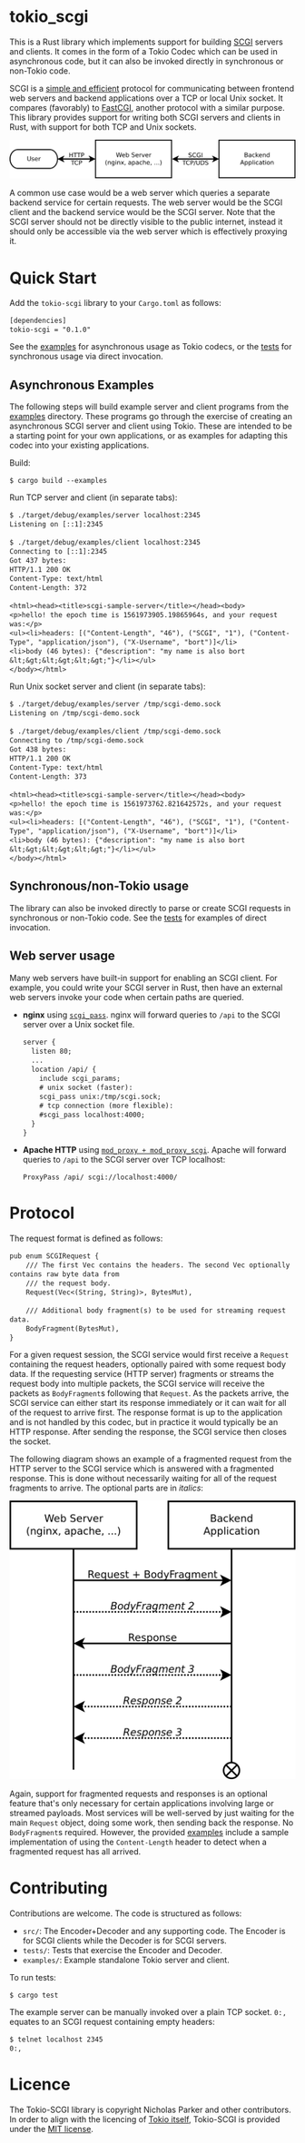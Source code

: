 # tokio_scgi

This is a Rust library which implements support for building [SCGI](https://python.ca/scgi/) servers and clients. It comes in the form of a Tokio Codec which can be used in asynchronous code, but it can also be invoked directly in synchronous or non-Tokio code.

SCGI is a [simple and efficient](http://python.ca/scgi/protocol.txt) protocol for communicating between frontend web servers and backend applications over a TCP or local Unix socket. It compares (favorably) to [FastCGI](https://en.wikipedia.org/wiki/FastCGI), another protocol with a similar purpose. This library provides support for writing both SCGI servers and clients in Rust, with support for both TCP and Unix sockets.

![user-webserver-scgiapp](diagram.png)

A common use case would be a web server which queries a separate backend service for certain requests. The web server would be the SCGI client and the backend service would be the SCGI server. Note that the SCGI server should not be directly visible to the public internet, instead it should only be accessible via the web server which is effectively proxying it.

# Quick Start

Add the `tokio-scgi` library to your `Cargo.toml` as follows:

```
[dependencies]
tokio-scgi = "0.1.0"
```

See the [examples](examples/) for asynchronous usage as Tokio codecs, or the [tests](tests/) for synchronous usage via direct invocation.

## Asynchronous Examples

The following steps will build example server and client programs from the [examples](examples/) directory. These programs go through the exercise of creating an asynchronous SCGI server and client using Tokio. These are intended to be a starting point for your own applications, or as examples for adapting this codec into your existing applications.

Build:
```
$ cargo build --examples
```

Run TCP server and client (in separate tabs):
```
$ ./target/debug/examples/server localhost:2345
Listening on [::1]:2345

$ ./target/debug/examples/client localhost:2345
Connecting to [::1]:2345
Got 437 bytes:
HTTP/1.1 200 OK
Content-Type: text/html
Content-Length: 372

<html><head><title>scgi-sample-server</title></head><body>
<p>hello! the epoch time is 1561973905.19865964s, and your request was:</p>
<ul><li>headers: [("Content-Length", "46"), ("SCGI", "1"), ("Content-Type", "application/json"), ("X-Username", "bort")]</li>
<li>body (46 bytes): {"description": "my name is also bort &lt;&gt;&lt;&gt;&lt;&gt;"}</li></ul>
</body></html>

```

Run Unix socket server and client (in separate tabs):
```
$ ./target/debug/examples/server /tmp/scgi-demo.sock
Listening on /tmp/scgi-demo.sock

$ ./target/debug/examples/client /tmp/scgi-demo.sock
Connecting to /tmp/scgi-demo.sock
Got 438 bytes:
HTTP/1.1 200 OK
Content-Type: text/html
Content-Length: 373

<html><head><title>scgi-sample-server</title></head><body>
<p>hello! the epoch time is 1561973762.821642572s, and your request was:</p>
<ul><li>headers: [("Content-Length", "46"), ("SCGI", "1"), ("Content-Type", "application/json"), ("X-Username", "bort")]</li>
<li>body (46 bytes): {"description": "my name is also bort &lt;&gt;&lt;&gt;&lt;&gt;"}</li></ul>
</body></html>
```

## Synchronous/non-Tokio usage

The library can also be invoked directly to parse or create SCGI requests in synchronous or non-Tokio code. See the [tests](tests/) for examples of direct invocation.

## Web server usage

Many web servers have built-in support for enabling an SCGI client. For example, you could write your SCGI server in Rust, then have an external web servers invoke your code when certain paths are queried.

- **nginx** using [`scgi_pass`](http://nginx.org/en/docs/http/ngx_http_scgi_module.html#scgi_pass). nginx will forward queries to `/api` to the SCGI server over a Unix socket file.
    ```
    server {
      listen 80;
      ...
      location /api/ {
        include scgi_params;
        # unix socket (faster):
        scgi_pass unix:/tmp/scgi.sock;
        # tcp connection (more flexible):
        #scgi_pass localhost:4000;
      }
    }
    ```

- **Apache HTTP** using [`mod_proxy + mod_proxy_scgi`](https://httpd.apache.org/docs/2.4/mod/mod_proxy_scgi.htm). Apache will forward queries to `/api` to the SCGI server over TCP localhost:
    ```
    ProxyPass /api/ scgi://localhost:4000/
    ```

# Protocol

The request format is defined as follows:
```
pub enum SCGIRequest {
    /// The first Vec contains the headers. The second Vec optionally contains raw byte data from
    /// the request body.
    Request(Vec<(String, String)>, BytesMut),

    /// Additional body fragment(s) to be used for streaming request data.
    BodyFragment(BytesMut),
}
```

For a given request session, the SCGI service would first receive a `Request` containing the request headers, optionally paired with some request body data. If the requesting service (HTTP server) fragments or streams the request body into multiple packets, the SCGI service will receive the packets as `BodyFragment`s following that `Request`. As the packets arrive, the SCGI service can either start its response immediately or it can wait for all of the request to arrive first. The response format is up to the application and is not handled by this codec, but in practice it would typically be an HTTP response. After sending the response, the SCGI service then closes the socket.

The following diagram shows an example of a fragmented request from the HTTP server to the SCGI service which is answered with a fragmented response. This is done without necessarily waiting for all of the request fragments to arrive. The optional parts are in _italics_:

![query-timeline-diagram](query.png)

Again, support for fragmented requests and responses is an optional feature that's only necessary for certain applications involving large or streamed payloads. Most services will be well-served by just waiting for the main `Request` object, doing some work, then sending back the response. No `BodyFragment`s required. However, the provided [examples](examples/) include a sample implementation of using the `Content-Length` header to detect when a fragmented request has all arrived.

# Contributing

Contributions are welcome. The code is structured as follows:

- `src/`: The Encoder+Decoder and any supporting code. The Encoder is for SCGI clients while the Decoder is for SCGI servers.
- `tests/`: Tests that exercise the Encoder and Decoder.
- `examples/`: Example standalone Tokio server and client.

To run tests:
```
$ cargo test
```

The example server can be manually invoked over a plain TCP socket. `0:,` equates to an SCGI request containing empty headers:
```
$ telnet localhost 2345
0:,
```

# Licence

The Tokio-SCGI library is copyright Nicholas Parker and other contributors. In order to align with the licencing of [Tokio itself](https://github.com/tokio-rs/tokio/blob/master/LICENSE), Tokio-SCGI is provided under the [MIT license](LICENCE.txt).
